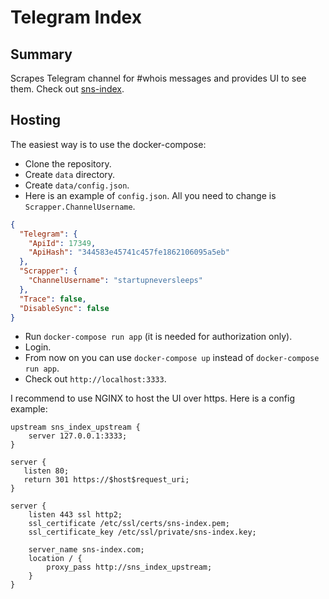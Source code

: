 # Telegram Index

## Summary

Scrapes Telegram channel for #whois messages and provides UI to see them.
Check out [sns-index](http://sns-index.com).

## Hosting

The easiest way is to use the docker-compose:
* Clone the repository.
* Create `data` directory.
* Create `data/config.json`.
* Here is an example of `config.json`. All you need to change is `Scrapper.ChannelUsername`.
```JSON
{
  "Telegram": {
    "ApiId": 17349,
    "ApiHash": "344583e45741c457fe1862106095a5eb"
  },
  "Scrapper": {
    "ChannelUsername": "startupneversleeps"
  },
  "Trace": false,
  "DisableSync": false
}
```
* Run `docker-compose run app` (it is needed for authorization only).
* Login.
* From now on you can use `docker-compose up` instead of `docker-compose run app`.
* Check out `http://localhost:3333`.

I recommend to use NGINX to host the UI over https. Here is a config example:

```
upstream sns_index_upstream {
    server 127.0.0.1:3333;
}

server {
   listen 80;
   return 301 https://$host$request_uri;
}

server {
    listen 443 ssl http2;
    ssl_certificate /etc/ssl/certs/sns-index.pem;
    ssl_certificate_key /etc/ssl/private/sns-index.key;

    server_name sns-index.com;
    location / {
        proxy_pass http://sns_index_upstream;
    }
}
```
